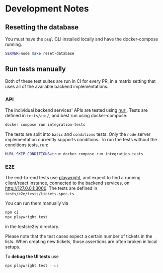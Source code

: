 # Development Notes

## Resetting the database

You must have the `psql` CLI installed locally and have the docker-compose running.

```sh
SERVER=node make reset-database
```

## Run tests manually

Both of these test suites are run in CI for every PR, in a matrix setting that
uses all of the available backend implementations.

### API

The individual backend services' APIs are tested using [hurl](https://hurl.dev).
Tests are defined in `tests/api/`, and best run using docker-compose:

```sh
docker compose run integration-tests
```

The tests are split into `basic` and `conditions` tests. Only the `node` server implementation currently supports conditions.
To run the tests without the conditions tests, run:

```sh
HURL_SKIP_CONDITIONS=true docker compose run integration-tests
```

### E2E

The end-to-end tests use [playwright](https://playwright.dev), and expect to find a running client/react instance, connected
to the backend services, on http://127.0.0.1:3000.
The tests are defined in `tests/e2e/tests/tickets.spec.ts`.

You can run them manually via
```sh
npm ci
npx playwright test
```
in the tests/e2e/ directory.

Please note that the test cases expect a certain number of tickets in the lists.
When creating new tickets, those assertions are often broken in local setups.

To **debug the UI tests** use
```sh
npx playwright test --ui
```
